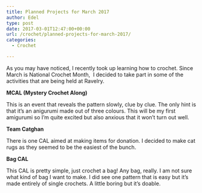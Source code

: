 ```yaml
---
title: Planned Projects for March 2017
author: Edel
type: post
date: 2017-03-01T12:47:00+00:00
url: /crochet/planned-projects-for-march-2017/
categories:
  - Crochet

---
```

As you may have noticed, I recently took up learning how to crochet. Since March is National Crochet Month, &nbsp;I decided to take part in some of the activities that are being held at Ravelry.

**MCAL (Mystery Crochet Along)**

This is an event that reveals the pattern slowly, clue by clue. The only hint is that it&#8217;s an anigurumi made out of three colours. This will be my first amigurumi so I&#8217;m quite excited but also anxious that it won&#8217;t turn out well.

**Team Catghan**

There is one CAL aimed at making items for donation. I decided to make cat rugs as they seemed to be the easiest of the bunch.

**Bag CAL**

This CAL is pretty simple, just crochet a bag! Any bag, really. I am not sure what kind of bag I want to make. I did see one pattern that is easy but it&#8217;s made entirely of single crochets. A little boring but it&#8217;s doable.
